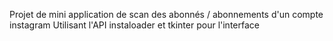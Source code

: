 Projet de mini application de scan des abonnés / abonnements d'un compte instagram
Utilisant l'API instaloader et tkinter pour l'interface

